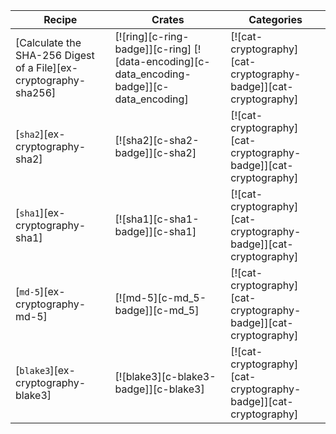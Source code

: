 | Recipe | Crates | Categories |
|--------|--------|------------|
| [Calculate the SHA-256 Digest of a File][ex-cryptography-sha256] | [![ring][c-ring-badge]][c-ring] [![data-encoding][c-data_encoding-badge]][c-data_encoding] | [![cat-cryptography][cat-cryptography-badge]][cat-cryptography] |
| [`sha2`][ex-cryptography-sha2] | [![sha2][c-sha2-badge]][c-sha2] | [![cat-cryptography][cat-cryptography-badge]][cat-cryptography] |
| [`sha1`][ex-cryptography-sha1] | [![sha1][c-sha1-badge]][c-sha1] | [![cat-cryptography][cat-cryptography-badge]][cat-cryptography] |
| [`md-5`][ex-cryptography-md-5] | [![md-5][c-md_5-badge]][c-md_5] | [![cat-cryptography][cat-cryptography-badge]][cat-cryptography] |
| [`blake3`][ex-cryptography-blake3] | [![blake3][c-blake3-badge]][c-blake3] | [![cat-cryptography][cat-cryptography-badge]][cat-cryptography] |

<div class="hidden">
</div>
